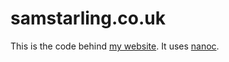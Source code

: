 # samstarling.co.uk

This is the code behind [my website][site]. It uses [nanoc][nanoc].

[site]: http://samstarling.co.uk
[nanoc]: https://nanoc.ws/
